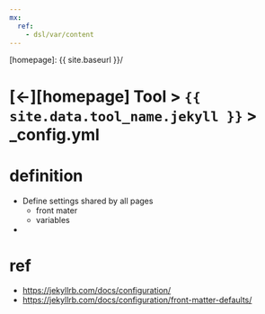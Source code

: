 ```yaml
---
mx:
  ref:
    - dsl/var/content
---
```



[//]: #(Reference)
[homepage]:   {{ site.baseurl }}/

# [&larr;][homepage] Tool > `{{ site.data.tool_name.jekyll }}` > _config.yml

# definition
- Define settings shared by all pages
  - front mater
  - variables
- 

# ref
- https://jekyllrb.com/docs/configuration/
- https://jekyllrb.com/docs/configuration/front-matter-defaults/